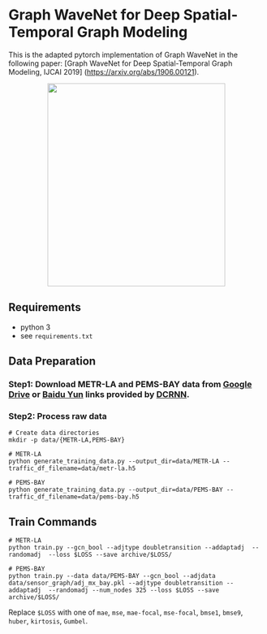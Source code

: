 # Graph WaveNet for Deep Spatial-Temporal Graph Modeling

This is the adapted pytorch implementation of Graph WaveNet in the following paper: 
[Graph WaveNet for Deep Spatial-Temporal Graph Modeling, IJCAI 2019] (https://arxiv.org/abs/1906.00121). 


<p align="center">
  <img width="350" height="400" src=./fig/model.png>
</p>

## Requirements
- python 3
- see `requirements.txt`


## Data Preparation

### Step1: Download METR-LA and PEMS-BAY data from [Google Drive](https://drive.google.com/open?id=10FOTa6HXPqX8Pf5WRoRwcFnW9BrNZEIX) or [Baidu Yun](https://pan.baidu.com/s/14Yy9isAIZYdU__OYEQGa_g) links provided by [DCRNN](https://github.com/liyaguang/DCRNN).

### Step2: Process raw data 

```
# Create data directories
mkdir -p data/{METR-LA,PEMS-BAY}

# METR-LA
python generate_training_data.py --output_dir=data/METR-LA --traffic_df_filename=data/metr-la.h5

# PEMS-BAY
python generate_training_data.py --output_dir=data/PEMS-BAY --traffic_df_filename=data/pems-bay.h5

```
## Train Commands

```
# METR-LA
python train.py --gcn_bool --adjtype doubletransition --addaptadj  --randomadj  --loss $LOSS --save archive/$LOSS/

# PEMS-BAY
python train.py --data data/PEMS-BAY --gcn_bool --adjdata data/sensor_graph/adj_mx_bay.pkl --adjtype doubletransition --addaptadj  --randomadj --num_nodes 325 --loss $LOSS --save archive/$LOSS/
```
Replace `$LOSS` with one of `mae`, `mse`, `mae-focal`, `mse-focal`, `bmse1`, `bmse9`, `huber`, `kirtosis`, `Gumbel`.


